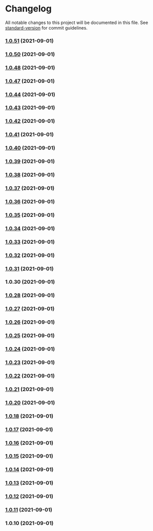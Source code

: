 # Changelog

All notable changes to this project will be documented in this file. See [standard-version](https://github.com/conventional-changelog/standard-version) for commit guidelines.

### [1.0.51](https://github.com/mottzz87/tp-cli/compare/v1.0.50...v1.0.51) (2021-09-01)

### [1.0.50](https://github.com/mottzz87/tp-cli/compare/v1.0.48...v1.0.50) (2021-09-01)

### [1.0.48](https://github.com/mottzz87/tp-cli/compare/v1.0.47...v1.0.48) (2021-09-01)

### [1.0.47](https://github.com/mottzz87/tp-cli/compare/v1.0.46...v1.0.47) (2021-09-01)

### [1.0.44](https://github.com/mottzz87/tp-cli/compare/v1.0.43...v1.0.44) (2021-09-01)

### [1.0.43](https://github.com/mottzz87/tp-cli/compare/v1.0.42...v1.0.43) (2021-09-01)

### [1.0.42](https://github.com/mottzz87/tp-cli/compare/v1.0.41...v1.0.42) (2021-09-01)

### [1.0.41](https://github.com/mottzz87/tp-cli/compare/v1.0.40...v1.0.41) (2021-09-01)

### [1.0.40](https://github.com/mottzz87/tp-cli/compare/v1.0.39...v1.0.40) (2021-09-01)

### [1.0.39](https://github.com/mottzz87/tp-cli/compare/v1.0.38...v1.0.39) (2021-09-01)

### [1.0.38](https://github.com/mottzz87/tp-cli/compare/v1.0.37...v1.0.38) (2021-09-01)

### [1.0.37](https://github.com/mottzz87/tp-cli/compare/v1.0.36...v1.0.37) (2021-09-01)

### [1.0.36](https://github.com/mottzz87/tp-cli/compare/v1.0.35...v1.0.36) (2021-09-01)

### [1.0.35](https://github.com/mottzz87/tp-cli/compare/v1.0.34...v1.0.35) (2021-09-01)

### [1.0.34](https://github.com/mottzz87/tp-cli/compare/v1.0.33...v1.0.34) (2021-09-01)

### [1.0.33](https://github.com/mottzz87/tp-cli/compare/v1.0.32...v1.0.33) (2021-09-01)

### [1.0.32](https://github.com/mottzz87/tp-cli/compare/v1.0.31...v1.0.32) (2021-09-01)

### [1.0.31](https://github.com/mottzz87/tp-cli/compare/v1.0.30...v1.0.31) (2021-09-01)

### 1.0.30 (2021-09-01)

### [1.0.28](https://github.com/mottzz87/tp-cli/compare/v1.0.27...v1.0.28) (2021-09-01)

### [1.0.27](https://github.com/mottzz87/tp-cli/compare/v1.0.26...v1.0.27) (2021-09-01)

### [1.0.26](https://github.com/mottzz87/tp-cli/compare/v1.0.25...v1.0.26) (2021-09-01)

### [1.0.25](https://github.com/mottzz87/tp-cli/compare/v1.0.24...v1.0.25) (2021-09-01)

### [1.0.24](https://github.com/mottzz87/tp-cli/compare/v1.0.23...v1.0.24) (2021-09-01)

### [1.0.23](https://github.com/mottzz87/tp-cli/compare/v1.0.22...v1.0.23) (2021-09-01)

### [1.0.22](https://github.com/mottzz87/tp-cli/compare/v1.0.21...v1.0.22) (2021-09-01)

### [1.0.21](https://github.com/mottzz87/tp-cli/compare/v1.0.20...v1.0.21) (2021-09-01)

### [1.0.20](https://github.com/mottzz87/tp-cli/compare/v1.0.18...v1.0.20) (2021-09-01)

### [1.0.18](https://github.com/mottzz87/tp-cli/compare/v1.0.17...v1.0.18) (2021-09-01)

### [1.0.17](https://github.com/mottzz87/tp-cli/compare/v1.0.16...v1.0.17) (2021-09-01)

### [1.0.16](https://github.com/mottzz87/tp-cli/compare/v1.0.15...v1.0.16) (2021-09-01)

### [1.0.15](https://github.com/mottzz87/tp-cli/compare/v1.0.14...v1.0.15) (2021-09-01)

### [1.0.14](https://github.com/mottzz87/tp-cli/compare/v1.0.13...v1.0.14) (2021-09-01)

### [1.0.13](https://github.com/mottzz87/tp-cli/compare/v1.0.12...v1.0.13) (2021-09-01)

### [1.0.12](https://github.com/mottzz87/tp-cli/compare/v1.0.11...v1.0.12) (2021-09-01)

### [1.0.11](https://github.com/mottzz87/tp-cli/compare/v1.0.10...v1.0.11) (2021-09-01)

### 1.0.10 (2021-09-01)

